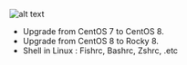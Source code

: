 ![alt text](https://media.licdn.com/dms/image/sync/D5627AQEisNVL5MDX7A/articleshare-shrink_800/0/1678768091289?e=1679385600&v=beta&t=fRvougX-bYobO9RF413pIkeQolgTNfLWFm0oeCtDAiM)

- Upgrade from CentOS 7 to CentOS 8.
- Upgrade from CentOS 8 to Rocky 8.
- Shell in Linux : Fishrc, Bashrc, Zshrc, .etc
